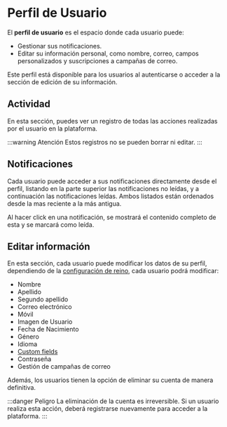 # Perfil de Usuario

El **perfil de usuario** es el espacio donde cada usuario puede:

- Gestionar sus notificaciones.
- Editar su información personal, como nombre, correo, campos personalizados y suscripciones a campañas de correo.

Este perfil está disponible para los usuarios al autenticarse o acceder a la sección de edición de su información.

## Actividad

En esta sección, puedes ver un registro de todas las acciones realizadas por el usuario en la plataforma.

:::warning Atención
Estos registros no se pueden borrar ni editar.
:::

## Notificaciones

Cada usuario puede acceder a sus notificaciones directamente desde el perfil, listando en la parte superior las notificaciones no leídas, y a continuación las notificaciones leídas. Ambos listados están ordenados desde la mas reciente a la más antigua.

Al hacer click en una notificación, se mostrará el contenido completo de esta y se marcará como leída.

## Editar información

En esta sección, cada usuario puede modificar los datos de su perfil, dependiendo de la [configuración de reino](/es/platform/customers/settings.html), cada usuario podrá modificar:

- Nombre
- Apellido
- Segundo apellido
- Correo electrónico
- Móvil
- Imagen de Usuario
- Fecha de Nacimiento
- Género
- Idioma
- [Custom fields](/es/platform/customers/settings.html#custom-fields)
- Contraseña
- Gestión de campañas de correo

Además, los usuarios tienen la opción de eliminar su cuenta de manera definitiva.

:::danger Peligro
La eliminación de la cuenta es irreversible. Si un usuario realiza esta acción, deberá registrarse nuevamente para acceder a la plataforma.
:::